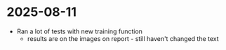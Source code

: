 # 2025-08-11

- Ran a lot of tests with new training function
    - results are on the images on report - still haven't changed the text